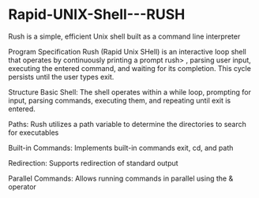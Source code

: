 # Rapid-UNIX-Shell---RUSH
Rush is a simple, efficient Unix shell built as a command line interpreter

Program Specification
Rush (Rapid Unix SHell) is an interactive loop shell that operates by continuously printing a prompt rush> , parsing user input, executing the entered command, and waiting for its completion. This cycle persists until the user types exit.

Structure
Basic Shell: The shell operates within a while loop, prompting for input, parsing commands, executing them, and repeating until exit is entered.

Paths: Rush utilizes a path variable to determine the directories to search for executables

Built-in Commands: Implements built-in commands exit, cd, and path

Redirection: Supports redirection of standard output

Parallel Commands: Allows running commands in parallel using the & operator
